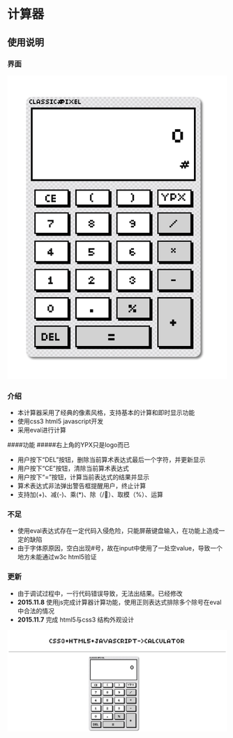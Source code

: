 # 计算器
## 使用说明
### 界面
<img src="image/demo.png" alt="demo"><image>
### 介绍
* 本计算器采用了经典的像素风格，支持基本的计算和即时显示功能
* 使用css3 html5 javascript开发
* 采用eval进行计算

####功能
#####右上角的YPX只是logo而已
* 用户按下“DEL”按钮，删除当前算术表达式最后一个字符，并更新显示
* 用户按下“CE”按钮，清除当前算术表达式
* 用户按下“=”按钮，计算当前表达式的结果并显示
* 算术表达式非法弹出警告框提醒用户，终止计算
* 支持加(+)、减(-)、乘(*)、除（/）、取模（%）、运算

### 不足
* 使用eval表达式存在一定代码入侵危险，只能屏蔽键盘输入，在功能上造成一定的缺陷
* 由于字体原原因，空白出现#号，故在input中使用了一处空value，导致一个地方未能通过w3c html5验证

### 更新

* 由于调试过程中，一行代码错误导致，无法出结果。已经修改
* **2015.11.8** 使用js完成计算器计算功能，使用正则表达式排除多个除号在eval中合法的情况
* **2015.11.7** 完成 html5与css3 结构外观设计 

<img src="image/screenshot.png" alt="screenshot"><image>
